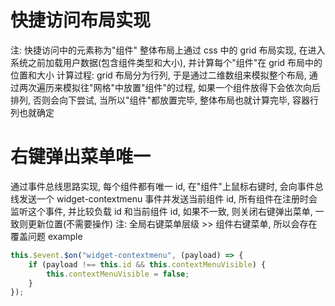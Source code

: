 # 快捷访问布局实现

注: 快捷访问中的元素称为"组件"
整体布局上通过 css 中的 grid 布局实现, 在进入系统之前加载用户数据(包含组件类型和大小), 并计算每个"组件"在 grid 布局中的位置和大小
计算过程: grid 布局分为行列, 于是通过二维数组来模拟整个布局, 通过两次遍历来模拟往"网格"中放置"组件"的过程, 如果一个组件放得下会依次向后排列,
否则会向下尝试, 当所以"组件"都放置完毕, 整体布局也就计算完毕, 容器行列也就确定

# 右键弹出菜单唯一

通过事件总线思路实现, 每个组件都有唯一 id, 在"组件"上鼠标右键时, 会向事件总线发送一个 widget-contextmenu 事件并发送当前组件 id, 所有组件在注册时会监听这个事件, 并比较负载 id 和当前组件 id, 如果不一致, 则关闭右键弹出菜单, 一致则更新位置(不需要操作)
注: 全局右键菜单层级 >> 组件右键菜单, 所以会存在覆盖问题
example

```javascript
this.$event.$on("widget-contextmenu", (payload) => {
    if (payload !== this.id && this.contextMenuVisible) {
        this.contextMenuVisible = false;
    }
});
```
